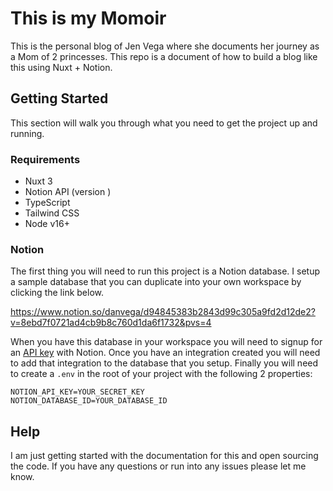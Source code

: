 # This is my Momoir

This is the personal blog of Jen Vega where she documents her journey as a Mom of 2 princesses. This repo
is a document of how to build a blog like this using Nuxt + Notion. 

## Getting Started 

This section will walk you through what you need to get the project up and running. 

### Requirements

- Nuxt 3
- Notion API (version )
- TypeScript
- Tailwind CSS
- Node v16+

### Notion 

The first thing you will need to run this project is a Notion database. I setup a sample database that you can duplicate
into your own workspace by clicking the link below. 

https://www.notion.so/danvega/d94845383b2843d99c305a9fd2d12de2?v=8ebd7f0721ad4cb9b8c760d1da6f1732&pvs=4

When you have this database in your workspace you will need to signup for an [API key](https://developers.notion.com/) 
with Notion. Once you have an integration created you will need to add that integration to the database that you setup. Finally
you will need to create a `.env` in the root of your project with the following 2 properties: 

```properties
NOTION_API_KEY=YOUR_SECRET_KEY
NOTION_DATABASE_ID=YOUR_DATABASE_ID
```

## Help

I am just getting started with the documentation for this and open sourcing the code. If you have any questions or
run into any issues please let me know. 